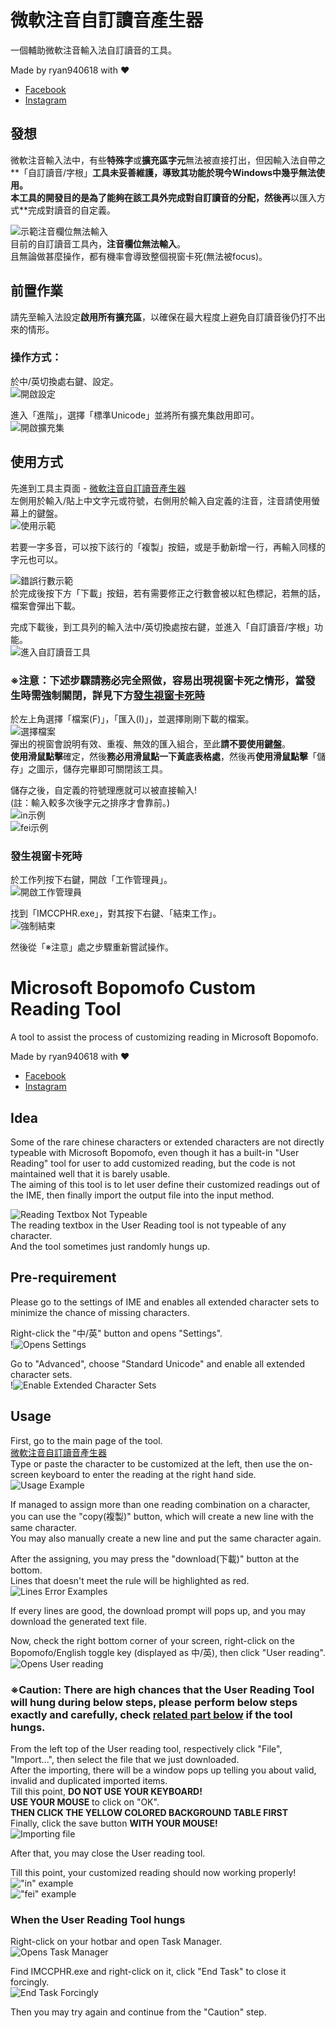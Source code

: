 # 微軟注音自訂讀音產生器  
一個輔助微軟注音輸入法自訂讀音的工具。  

Made by ryan940618 with ❤  
- [Facebook](https://facebook.com/ryan940618)  
- [Instagram](https://instagram.com/ryan940618)

## 發想  
微軟注音輸入法中，有些**特殊字**或**擴充區字元**無法被直接打出，但因輸入法自帶之**「自訂讀音/字根」**工具未妥善維護，導致其功能於現今Windows中幾乎無法使用。  
本工具的開發目的是為了能夠在該工具外完成對自訂讀音的分配，然後再**以匯入方式**完成對讀音的自定義。  

![示範注音欄位無法輸入](https://github.com/ryan940618/msbpmf-customization/blob/4baab058b90d75f1ecce8f16e1b58765bf2cc519/assets/zh_toolError.gif)  
目前的自訂讀音工具內，**注音欄位無法輸入**。  
且無論做甚麼操作，都有機率會導致整個視窗卡死(無法被focus)。  

## 前置作業  
請先至輸入法設定**啟用所有擴充區**，以確保在最大程度上避免自訂讀音後仍打不出來的情形。  

### 操作方式：
於中/英切換處右鍵、設定。  
![開啟設定](https://github.com/ryan940618/msbpmf-customization/blob/4baab058b90d75f1ecce8f16e1b58765bf2cc519/assets/zh_setting.gif)  

進入「進階」，選擇「標準Unicode」並將所有擴充集啟用即可。  
![開啟擴充集](https://github.com/ryan940618/msbpmf-customization/blob/4baab058b90d75f1ecce8f16e1b58765bf2cc519/assets/zh_extended.gif)  

## 使用方式  
先進到工具主頁面 - [微軟注音自訂讀音產生器](https://ryan940618.github.io/msbpmf-customization/)  
左側用於輸入/貼上中文字元或符號，右側用於輸入自定義的注音，注音請使用螢幕上的鍵盤。  
![使用示範](https://github.com/ryan940618/msbpmf-customization/blob/4baab058b90d75f1ecce8f16e1b58765bf2cc519/assets/showcase.gif)  

若要一字多音，可以按下該行的「複製」按鈕，或是手動新增一行，再輸入同樣的字元也可以。  

![錯誤行數示範](https://github.com/ryan940618/msbpmf-customization/blob/4baab058b90d75f1ecce8f16e1b58765bf2cc519/assets/errorEgs.gif)  
於完成後按下方「下載」按鈕，若有需要修正之行數會被以紅色標記，若無的話，檔案會彈出下載。  

完成下載後，到工具列的輸入法中/英切換處按右鍵，並進入「自訂讀音/字根」功能。  
![進入自訂讀音工具](https://github.com/ryan940618/msbpmf-customization/blob/4baab058b90d75f1ecce8f16e1b58765bf2cc519/assets/zh_userReading.gif)  

### ※注意：下述步驟請務必完全照做，容易出現視窗卡死之情形，當發生時需強制關閉，詳見下方[發生視窗卡死時](https://github.com/ryan940618/msbpmf-customization#%E7%99%BC%E7%94%9F%E8%A6%96%E7%AA%97%E5%8D%A1%E6%AD%BB%E6%99%82)  
於左上角選擇「檔案(F)」，「匯入(I)」，並選擇剛剛下載的檔案。  
![選擇檔案](https://github.com/ryan940618/msbpmf-customization/blob/4baab058b90d75f1ecce8f16e1b58765bf2cc519/assets/zh_importing.gif)  
彈出的視窗會說明有效、重複、無效的匯入組合，至此**請不要使用鍵盤**。  
**使用滑鼠點擊**確定，然後**務必用滑鼠點一下黃底表格處**，然後再**使用滑鼠點擊**「儲存」之圖示，儲存完畢即可關閉該工具。  

儲存之後，自定義的符號理應就可以被直接輸入!  
(註：輸入較多次後字元之排序才會靠前。)  
![in示例](https://github.com/ryan940618/msbpmf-customization/blob/4baab058b90d75f1ecce8f16e1b58765bf2cc519/assets/in.png)  
![fei示例](https://github.com/ryan940618/msbpmf-customization/blob/4baab058b90d75f1ecce8f16e1b58765bf2cc519/assets/fei.png)  

### 發生視窗卡死時  
於工作列按下右鍵，開啟「工作管理員」。  
![開啟工作管理員](https://github.com/ryan940618/msbpmf-customization/blob/4baab058b90d75f1ecce8f16e1b58765bf2cc519/assets/zh_Taskmgr.gif)  

找到「IMCCPHR.exe」，對其按下右鍵、「結束工作」。  
![強制結束](https://github.com/ryan940618/msbpmf-customization/blob/4baab058b90d75f1ecce8f16e1b58765bf2cc519/assets/zh_endTask.gif)  

然後從「※注意」處之步驟重新嘗試操作。  


# Microsoft Bopomofo Custom Reading Tool  
A tool to assist the process of customizing reading in Microsoft Bopomofo.  

Made by ryan940618 with ❤  
- [Facebook](https://facebook.com/ryan940618)  
- [Instagram](https://instagram.com/ryan940618)  

## Idea  
Some of the rare chinese characters or extended characters are not directly typeable with Microsoft Bopomofo, even though it has a built-in "User Reading" tool for user to add customized reading, but the code is not maintained well that it is barely usable.  
The aiming of this tool is to let user define their customized readings out of the IME, then finally import the output file into the input method.  

![Reading Textbox Not Typeable](https://github.com/ryan940618/msbpmf-customization/blob/4baab058b90d75f1ecce8f16e1b58765bf2cc519/assets/en_toolError.gif)  
The reading textbox in the User Reading tool is not typeable of any character.  
And the tool sometimes just randomly hungs up.  

## Pre-requirement  
Please go to the settings of IME and enables all extended character sets to minimize the chance of missing characters.  

Right-click the "中/英" button and opens "Settings".  
!![Opens Settings](https://github.com/ryan940618/msbpmf-customization/blob/4baab058b90d75f1ecce8f16e1b58765bf2cc519/assets/en_setting.gif)  

Go to "Advanced", choose "Standard Unicode" and enable all extended character sets.  
!![Enable Extended Character Sets](https://github.com/ryan940618/msbpmf-customization/blob/4baab058b90d75f1ecce8f16e1b58765bf2cc519/assets/en_extended.gif)  

## Usage  
First, go to the main page of the tool.  
[微軟注音自訂讀音產生器](https://ryan940618.github.io/msbpmf-customization/)  
Type or paste the character to be customized at the left, then use the on-screen keyboard to enter the reading at the right hand side.  
![Usage Example](https://github.com/ryan940618/msbpmf-customization/blob/4baab058b90d75f1ecce8f16e1b58765bf2cc519/assets/showcase.gif)  

If managed to assign more than one reading combination on a character, you can use the "copy(複製)" button, which will create a new line with the same character.  
You may also manually create a new line and put the same character again.  
 
After the assigning, you may press the "download(下載)" button at the bottom.  
Lines that doesn't meet the rule will be highlighted as red.  
![Lines Error Examples](https://github.com/ryan940618/msbpmf-customization/blob/4baab058b90d75f1ecce8f16e1b58765bf2cc519/assets/errorEgs.gif)  

If every lines are good, the download prompt will pops up, and you may download the generated text file.  

Now, check the right bottom corner of your screen, right-click on the Bopomofo/English toggle key (displayed as 中/英), then click "User reading".  
![Opens User reading](https://github.com/ryan940618/msbpmf-customization/blob/4baab058b90d75f1ecce8f16e1b58765bf2cc519/assets/en_userReading.gif)  

### ※Caution: There are high chances that the User Reading Tool will hung during below steps, please perform below steps exactly and carefully, check [related part below](https://github.com/ryan940618/msbpmf-customization#when-the-user-reading-tool-hungs) if the tool hungs.  
From the left top of the User reading tool, respectively click "File", "Import...", then select the file that we just downloaded.  
After the importing, there will be a window pops up telling you about valid, invalid and duplicated imported items.  
Till this point, **DO NOT USE YOUR KEYBOARD!**  
**USE YOUR MOUSE** to click on "OK".  
**THEN CLICK THE YELLOW COLORED BACKGROUND TABLE FIRST**  
Finally, click the save button **WITH YOUR MOUSE!**  
![Importing file](https://github.com/ryan940618/msbpmf-customization/blob/4baab058b90d75f1ecce8f16e1b58765bf2cc519/assets/en_importing.gif)  

After that, you may close the User reading tool.  

Till this point, your customized reading should now working properly!  
!["in" example](https://github.com/ryan940618/msbpmf-customization/blob/4baab058b90d75f1ecce8f16e1b58765bf2cc519/assets/in.png)  
!["fei" example](https://github.com/ryan940618/msbpmf-customization/blob/4baab058b90d75f1ecce8f16e1b58765bf2cc519/assets/fei.png)  

### When the User Reading Tool hungs  
Right-click on your hotbar and open Task Manager.  
![Opens Task Manager](https://github.com/ryan940618/msbpmf-customization/blob/4baab058b90d75f1ecce8f16e1b58765bf2cc519/assets/en_Taskmgr.gif)  

Find IMCCPHR.exe and right-click on it, click "End Task" to close it forcingly.  
![End Task Forcingly](https://github.com/ryan940618/msbpmf-customization/blob/4baab058b90d75f1ecce8f16e1b58765bf2cc519/assets/en_endTask.gif)  

Then you may try again and continue from the "Caution" step.  